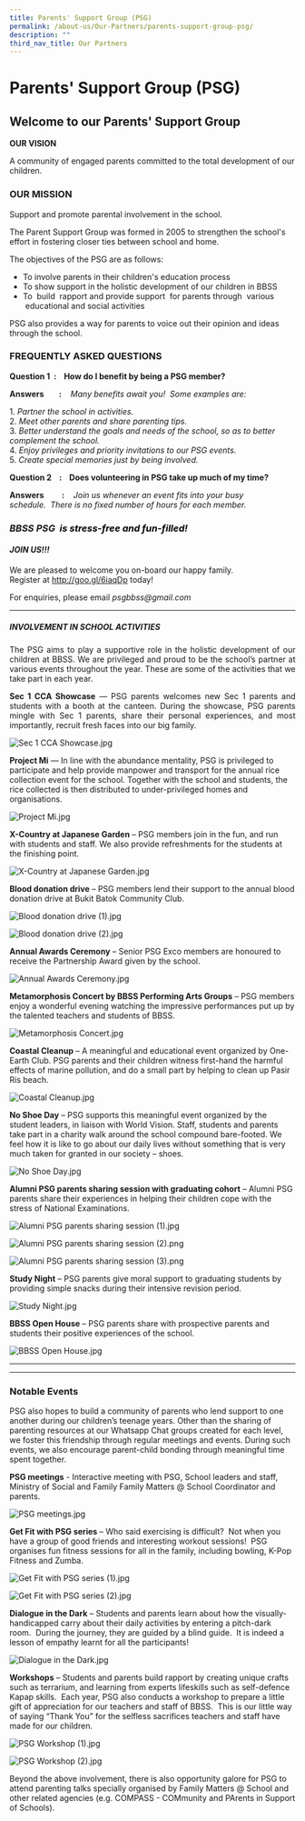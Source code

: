 ```yaml
---
title: Parents' Support Group (PSG)
permalink: /about-us/Our-Partners/parents-support-group-psg/
description: ""
third_nav_title: Our Partners
---
```

# Parents' Support Group (PSG)
## Welcome to our Parents' Support Group  

**OUR VISION**  

A community of engaged parents committed to the total development of our children.


### OUR MISSION

Support and promote parental involvement in the school.

  

The Parent Support Group was formed in 2005 to strengthen the school's effort in fostering closer ties between school and home.

The objectives of the PSG are as follows:

*   To involve parents in their children's education process
*   To show support in the holistic development of our children in BBSS
*   To  build  rapport and provide support  for parents through  various  educational and social activities

PSG also provides a way for parents to voice out their opinion and ideas through the school.

### FREQUENTLY ASKED QUESTIONS

**Question 1    :    How do I benefit by being a PSG member?** 

**Answers        :**    _Many benefits await you!  Some examples are:_

1\.  _Partner the school in activities._  
2\.  _Meet other parents and share parenting tips._  
3\.  _Better understand the goals and needs of the school, so as to better complement the school._  
4\.  _Enjoy privileges and priority invitations to our PSG events._  
5\.  _Create special memories just by being involved._

  

**Question 2    :    Does volunteering in PSG take up much of my time?**  

**Answers**        **:**    _Join us whenever an event fits into your busy schedule._  _There is no fixed number of hours for each member._  

  

### _BBSS PSG <span style = "color: black"> <b>is stress-free and fun-filled!</b> </span>_ 


#### **_JOIN US!!!_**

  

We are pleased to welcome you on-board our happy family.  
Register at <a href="http://goo.gl/6iaqDp" target="_blank">http://goo.gl/6iaqDp</a> today!


For enquiries, please email _psgbbss@gmail.com_

* * *
##### INVOLVEMENT IN SCHOOL ACTIVITIES

<p style="text-align: justify;">The PSG aims to play a supportive role in the holistic development of our children at BBSS. We are privileged and proud to be the school’s partner at various events throughout the year. These are some of the activities that we take part in each year.</p>

<p style="text-align: justify;"><b>Sec 1 CCA Showcase</b> — PSG parents welcomes new Sec 1 parents and students with a booth at the canteen. During the showcase, PSG parents mingle with Sec 1 parents, share their personal experiences, and most importantly, recruit fresh faces into our big family.</p>


![Sec 1 CCA Showcase.jpg](/images/About%20us/Our%20Partners/Parents'%20Support%20Group%20(PSG)/Sec%201%20CCA%20Showcase.jpg)


**Project Mi** — In line with the abundance mentality, PSG is privileged to participate and help provide manpower and transport for the annual rice collection event for the school. Together with the school and students, the rice collected is then distributed to under-privileged homes and organisations.  
  
![Project Mi.jpg](/images/About%20us/Our%20Partners/Parents'%20Support%20Group%20(PSG)/Project%20Mi.jpg)  
  

  
**X-Country at Japanese Garden** – PSG members join in the fun, and run with students and staff. We also provide refreshments for the students at the finishing point.  
  
![X-Country at Japanese Garden.jpg](/images/About%20us/Our%20Partners/Parents'%20Support%20Group%20(PSG)/X-Country%20at%20Japanese%20Garden.jpg)  
  
**Blood donation drive** – PSG members lend their support to the annual blood donation drive at Bukit Batok Community Club.  
  
![Blood donation drive (1).jpg](/images/About%20us/Our%20Partners/Parents'%20Support%20Group%20(PSG)/Blood%20donation%20drive%20(1).jpg)  


![Blood donation drive (2).jpg](/images/About%20us/Our%20Partners/Parents'%20Support%20Group%20(PSG)/Blood%20donation%20drive%20(2).jpg)  
  
  
**Annual Awards Ceremony** – Senior PSG Exco members are honoured to receive the Partnership Award given by the school.  
  
![Annual Awards Ceremony.jpg](/images/About%20us/Our%20Partners/Parents'%20Support%20Group%20(PSG)/Annual%20Awards%20Ceremony.jpg)  

  
**Metamorphosis Concert by BBSS Performing Arts Groups** – PSG members enjoy a wonderful evening watching the impressive performances put up by the talented teachers and students of BBSS.  
  
![Metamorphosis Concert.jpg](/images/About%20us/Our%20Partners/Parents'%20Support%20Group%20(PSG)/Metamorphosis%20Concert.jpg)  

**Coastal Cleanup** – A meaningful and educational event organized by One-Earth Club. PSG parents and their children witness first-hand the harmful effects of marine pollution, and do a small part by helping to clean up Pasir Ris beach.  
  
![Coastal Cleanup.jpg](/images/About%20us/Our%20Partners/Parents'%20Support%20Group%20(PSG)/Coastal%20Cleanup.jpg)  
  
**No Shoe Day** – PSG supports this meaningful event organized by the student leaders, in liaison with World Vision. Staff, students and parents take part in a charity walk around the school compound bare-footed. We feel how it is like to go about our daily lives without something that is very much taken for granted in our society – shoes.  
  
![No Shoe Day.jpg](/images/About%20us/Our%20Partners/Parents'%20Support%20Group%20(PSG)/No%20Shoe%20Day.jpg)  

  
**Alumni PSG parents sharing session with graduating cohort** – Alumni PSG parents share their experiences in helping their children cope with the stress of National Examinations.  
  
![Alumni PSG parents sharing session (1).jpg](/images/About%20us/Our%20Partners/Parents'%20Support%20Group%20(PSG)/Alumni%20PSG%20parents%20sharing%20session%20(1).jpg)  
  
  
![Alumni PSG parents sharing session (2).png](/images/About%20us/Our%20Partners/Parents'%20Support%20Group%20(PSG)/Alumni%20PSG%20parents%20sharing%20session%20(2).png)  

  
  
![Alumni PSG parents sharing session (3).png](/images/About%20us/Our%20Partners/Parents'%20Support%20Group%20(PSG)/Alumni%20PSG%20parents%20sharing%20session%20(3).png)  
 
  
**Study Night** – PSG parents give moral support to graduating students by providing simple snacks during their intensive revision period.  
  
![Study Night.jpg](/images/About%20us/Our%20Partners/Parents'%20Support%20Group%20(PSG)/Study%20Night.jpg)  

  
**BBSS Open House** – PSG parents share with prospective parents and students their positive experiences of the school.  
  
![BBSS Open House.jpg](/images/About%20us/Our%20Partners/Parents'%20Support%20Group%20(PSG)/BBSS%20Open%20House.jpg)  


* * *

  

* * *

  

### Notable Events

  

PSG also hopes to build a community of parents who lend support to one another during our children’s teenage years. Other than the sharing of parenting resources at our Whatsapp Chat groups created for each level, we foster this friendship through regular meetings and events. During such events, we also encourage parent-child bonding through meaningful time spent together.

  

**PSG meetings** \- Interactive meeting with PSG, School leaders and staff, Ministry of Social and Family Family Matters @ School Coordinator and parents. 

  

![PSG meetings.jpg](/images/About%20us/Our%20Partners/Parents'%20Support%20Group%20(PSG)/PSG%20meetings.jpg)  

  

**Get Fit with PSG series** – Who said exercising is difficult?  Not when you have a group of good friends and interesting workout sessions!  PSG organises fun fitness sessions for all in the family, including bowling, K-Pop Fitness and Zumba.

  

![Get Fit with PSG series (1).jpg](/images/About%20us/Our%20Partners/Parents'%20Support%20Group%20(PSG)/Get%20Fit%20with%20PSG%20series%20(1).jpg)  

  

![Get Fit with PSG series (2).jpg](/images/About%20us/Our%20Partners/Parents'%20Support%20Group%20(PSG)/Get%20Fit%20with%20PSG%20series%20(2).jpg)  


**Dialogue in the Dark** – Students and parents learn about how the visually-handicapped carry about their daily activities by entering a pitch-dark room.  During the journey, they are guided by a blind guide.  It is indeed a lesson of empathy learnt for all the participants!  


![Dialogue in the Dark.jpg](/images/About%20us/Our%20Partners/Parents'%20Support%20Group%20(PSG)/Dialogue%20in%20the%20Dark.jpg)


**Workshops** – Students and parents build rapport by creating unique crafts such as terrarium, and learning from experts lifeskills such as self-defence Kapap skills.  Each year, PSG also conducts a workshop to prepare a little gift of appreciation for our teachers and staff of BBSS.  This is our little way of saying “Thank You” for the selfless sacrifices teachers and staff have made for our children.

  

![PSG Workshop (1).jpg](/images/About%20us/Our%20Partners/Parents'%20Support%20Group%20(PSG)/PSG%20Workshop%20(1).jpg)  
  

![PSG Workshop (2).jpg](/images/About%20us/Our%20Partners/Parents'%20Support%20Group%20(PSG)/PSG%20Workshop%20(2).jpg)

  

Beyond the above involvement, there is also opportunity galore for PSG to attend parenting talks specially organised by Family Matters @ School and other related agencies (e.g. COMPASS - COMmunity and PArents in Support of Schools).